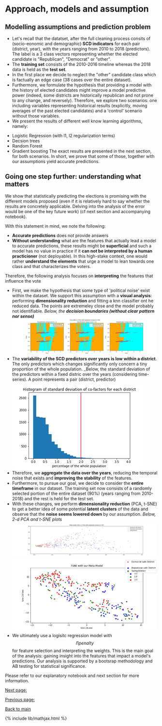 # Approach, models and assumption

## Modelling assumptions and prediction problem
- Let's recall that the datatset, after the full cleaning process consits of (socio-eonomic and demographic) **SCD indicators** for each pair (district, year), with the years ranging from 2010 to 2018 (predictors). The label is a 3 class vectors representing whether the elected candidate is "Republican", "Democrat" or "other".
- The **training set** consists of the 2010-2016 timeline whereas the 2018 data is held as the **test set**. 
- In the first place we decide to neglect the "other" candidate class which is factually an edge case (38 cases over the entire dataset).
- Furthermore, we formulate the hypothesis that providing a model with the history of elected candidates might improve a model predictive power (indeed, some districts are historically republican and not prone to any change, and reversely). Therefore, we explore two scenarios: one including variables representing historical results (explicitly, moving averages of the past elected candidates) and a 'control' scenario without those variables. 
- We present the results of different well know learning algorithms, namely:
* Logistic Regression (with l1, l2 regularization terms)
* Decsion trees
* Random Forest
* Gradient boosting 
The exact results are presented in the next section, for both scenarios. In short, we prove that some of those, together with our assumptions yield accurate predictions. 

## Going one step further: understanding what matters
We show that statistically predicting the elections is promising with the different models proposed (even if it is relatively hard to say whether the results are concretely applicable. Delving into the analysis of the error would be one of the key future work) (cf next section and accompanying notebook). 

With this statement in mind, we note the following:
* **Accurate predictions** does not provide answers
* **Without understanding** what are the features that actually lead a model to accurate predictions, these results might be **superficial** and such a model has no value in practice if it **can not be interpreted by a human practicioner** (not deployable). In this high-stake context, one would rather **understand the elements** that urge a model to lean towards one class and that characterizes the voters. 

Therefore, the following analysis focuses on **interpreting** the features that influence the vote
* First, we make the hypothesis that some type of 'political noise' exist within the dataset. We support this assumption with a **visual analysis**: performing **dimensionality reduction** and fitting a knn classifier ont he reduced data. The points are extremeley close and the model probably not identifiable. _Below, the **decision boundaries (without clear pattern nor sense)**_
![Noisy data](pictures/noisiness_proximity_points.png)
* The **variability of the SCD predictors over years is low within a district**. The only predictors which changes significantly only concern a tiny proportion of the whole population. _Below, the standard deviation of the predictors within a fixed distric over the years (considering time-series). A point represents a pair (district, predictor) ![im20](pictures/Hist_STD_per_district.png)
* Therefore, we **aggregate the data over the years**, reducing the temporal noise that exists and **improving the stability** of the features.
* Furthermore, to pursue our goal, we decide to consider the **entire timeframe** in our dataset. The training set now consists of a randomly selected portion of the entire dataset (90%) (years ranging from 2010-2018) and the rest is held for the test set. 
* With these changes, we perform **dimensionality reduction** (PCA, t-SNE) to get a better idea of some potential **latent clusters** of the data and observe that the **noise seems lowered down** by our assumption. _Below, 2-d PCA and t-SNE plots_
![PCA](pictures/less_noisiness_with_model.png) ![t-SNE](pictures/TSNE_results_Meta_model.png)
* We ultimately use a logisitc regression model with $$l1 penalty$$ for feature selection and interpreting the weights. This is the main goal of the analysis: gaining insight into the features that impact a model's predictions. Our analysis is supported by a bootsrap methodology and AB testing for statistical significance.

Please refer to our explanatory notebook and next section for more information.


[Next page:](https://tguens.github.io/understand-predict-winner.github.io/resultsa.html)

[Previous page:](https://tguens.github.io/understand-predict-winner.github.io/relatedwork.html)

[Back to main](https://tguens.github.io/understand-predict-winner.github.io/)

{% include lib/mathjax.html %}
